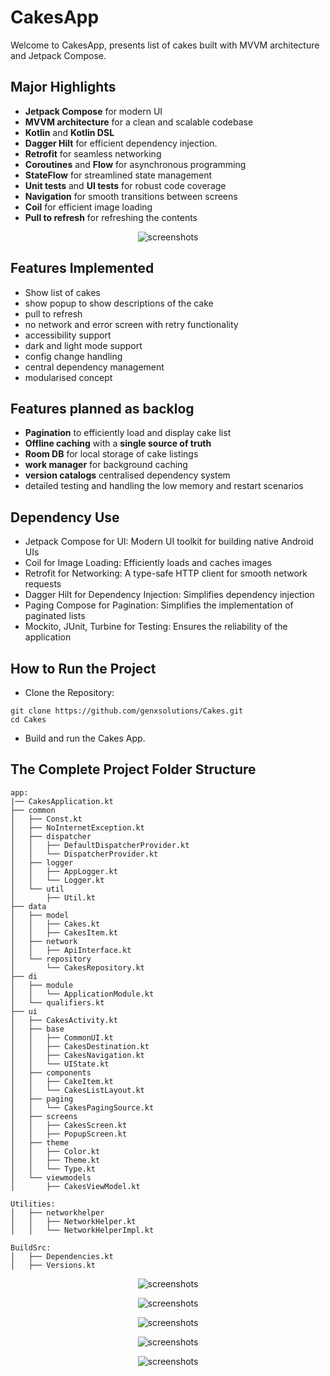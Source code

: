 # CakesApp

Welcome to CakesApp, presents list of cakes built with MVVM architecture and Jetpack Compose.

## Major Highlights

- **Jetpack Compose** for modern UI
- **MVVM architecture** for a clean and scalable codebase
- **Kotlin** and **Kotlin DSL**
- **Dagger Hilt** for efficient dependency injection.
- **Retrofit** for seamless networking
- **Coroutines** and **Flow** for asynchronous programming
- **StateFlow** for streamlined state management
- **Unit tests** and **UI tests** for robust code coverage
- **Navigation** for smooth transitions between screens
- **Coil** for efficient image loading
- **Pull to refresh** for refreshing the contents

<p align="center">
<img alt="screenshots"  src="https://github.com/genxsolutions/Cakes/blob/main/assets/Cakes_app_architecture.jpeg">
</p>

## Features Implemented

- Show list of cakes
- show popup to show descriptions of the cake
- pull to refresh
- no network and error screen with retry functionality
- accessibility support
- dark and light mode support
- config change handling
- central dependency management
- modularised concept

## Features planned as backlog
- **Pagination** to efficiently load and display cake list 
- **Offline caching** with a **single source of truth**
- **Room DB** for local storage of cake listings
- **work manager** for background caching
- **version catalogs** centralised dependency system 
- detailed testing and handling the low memory and restart scenarios 

## Dependency Use

- Jetpack Compose for UI: Modern UI toolkit for building native Android UIs
- Coil for Image Loading: Efficiently loads and caches images
- Retrofit for Networking: A type-safe HTTP client for smooth network requests
- Dagger Hilt for Dependency Injection: Simplifies dependency injection
- Paging Compose for Pagination: Simplifies the implementation of paginated lists
- Mockito, JUnit, Turbine for Testing: Ensures the reliability of the application

## How to Run the Project

- Clone the Repository:
```
git clone https://github.com/genxsolutions/Cakes.git
cd Cakes
```
- Build and run the Cakes App.


## The Complete Project Folder Structure

```
app:
|── CakesApplication.kt
├── common
│   ├── Const.kt
│   ├── NoInternetException.kt
│   ├── dispatcher
│   │   ├── DefaultDispatcherProvider.kt
│   │   └── DispatcherProvider.kt
│   ├── logger
│   │   ├── AppLogger.kt
│   │   └── Logger.kt
│   └── util
│       ├── Util.kt
├── data
│   ├── model
│   │   ├── Cakes.kt
│   │   ├── CakesItem.kt
│   ├── network
│   │   ├── ApiInterface.kt
│   └── repository
│       └── CakesRepository.kt
├── di
│   ├── module
│   │   └── ApplicationModule.kt
│   └── qualifiers.kt
├── ui
│   ├── CakesActivity.kt
│   ├── base
│   │   ├── CommonUI.kt
│   │   ├── CakesDestination.kt
│   │   ├── CakesNavigation.kt
│   │   └── UIState.kt
│   ├── components
│   │   ├── CakeItem.kt
│   │   └── CakesListLayout.kt
│   ├── paging
│   │   └── CakesPagingSource.kt
│   ├── screens
│   │   ├── CakesScreen.kt
│   │   ├── PopupScreen.kt
│   ├── theme
│   │   ├── Color.kt
│   │   ├── Theme.kt
│   │   └── Type.kt
│   └── viewmodels
│       ├── CakesViewModel.kt

Utilities:
│   ├── networkhelper
│   │   ├── NetworkHelper.kt
│   │   └── NetworkHelperImpl.kt

BuildSrc:
│   ├── Dependencies.kt
│   ├── Versions.kt 

```
<p align="center">
<img alt="screenshots"  src="https://github.com/genxsolutions/Cakes/blob/main/assets/cakeList.png">
</p>
<p align="center">
<img alt="screenshots"  src="https://github.com/genxsolutions/Cakes/blob/main/assets/popup_description.png">
</p>
<p align="center">
<img alt="screenshots"  src="https://github.com/genxsolutions/Cakes/blob/main/assets/error.png">
</p>
<p align="center">
<img alt="screenshots"  src="https://github.com/genxsolutions/Cakes/blob/main/assets/fadein_animation.png">
</p>
<p align="center">
<img alt="screenshots"  src="https://github.com/genxsolutions/Cakes/blob/main/assets/pull_to_refresh.png">
</p>